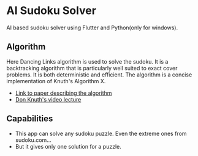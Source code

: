 # AI Sudoku Solver

AI based sudoku solver using Flutter and Python(only for windows).

## Algorithm

Here Dancing Links algorithm is used to solve the sudoku. It is a backtracking algorithm that is particularly well suited to exact cover problems. It is both deterministic and efficient. The algorithm is a concise implementation of Knuth's Algorithm X.

- [Link to paper describing the algorithm](https://www.ocf.berkeley.edu/~jchu/publicportal/sudoku/0011047.pdf)
- [Don Knuth's video lecture](https://www.youtube.com/watch?v=_cR9zDlvP88&ab_channel=StanfordOnline)

## Capabilities
* This app can solve any sudoku puzzle. Even the extreme ones from sudoku.com...
* But it gives only one solution for a puzzle.
